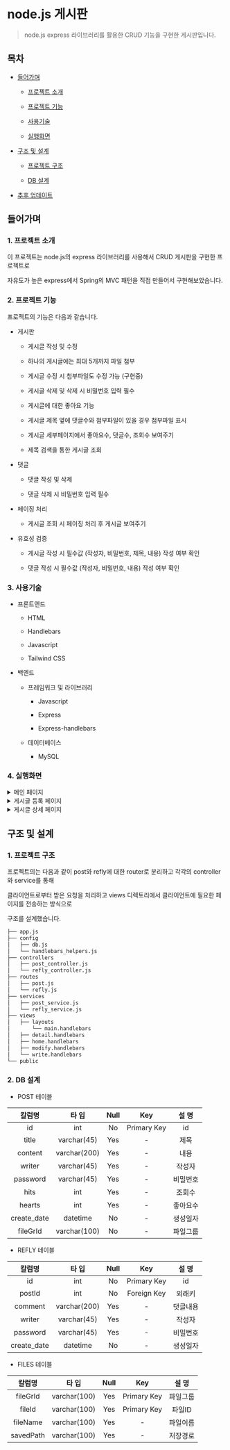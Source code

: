 # node.js 게시판

> node.js express 라이브러리를 활용한 CRUD 기능을 구현한 게시판입니다.

## 목차

- [들어가며](#들어가며)

  - [프로젝트 소개](#1-프로젝트-소개)

  - [프로젝트 기능](#2-프로젝트-기능)

  - [사용기술](#3-사용기술)
  - [실행화면](#4-실행화면)

- [구조 및 설계](#구조-및-설계)

  - [프로젝트 구조](#1-프로젝트-구조)

  - [DB 설계](#2-db-설계)

- [추후 업데이트](#추후-업데이트)

## 들어가며

### 1. 프로젝트 소개

이 프로젝트는 node.js의 express 라이브러리를 사용해서 CRUD 게시판을 구현한 프로젝트로

자유도가 높은 express에서 Spring의 MVC 패턴을 직접 만들어서 구현해보았습니다.

### 2. 프로젝트 기능

프로젝트의 기능은 다음과 같습니다.

- 게시판

  - 게시글 작성 및 수정

  - 하나의 게시글에는 최대 5개까지 파일 첨부

  - 게시글 수정 시 첨부파일도 수정 가능 (구현중)

  - 게시글 삭제 및 삭제 시 비밀번호 입력 필수

  - 게시글에 대한 좋아요 기능

  - 게시글 제목 옆에 댓글수와 첨부파일이 있을 경우 첨부파일 표시

  - 게시글 세부페이지에서 좋아요수, 댓글수, 조회수 보여주기

  - 제목 검색을 통한 게시글 조회

- 댓글

  - 댓글 작성 및 삭제

  - 댓글 삭제 시 비밀번호 입력 필수

- 페이징 처리

  - 게시글 조회 시 페이징 처리 후 게시글 보여주기

- 유효성 검증

  - 게시글 작성 시 필수값 (작성자, 비밀번호, 제목, 내용) 작성 여부 확인

  - 댓글 작성 시 필수값 (작성자, 비밀번호, 내용) 작성 여부 확인

### 3. 사용기술

- 프론트엔드

  - HTML

  - Handlebars

  - Javascript

  - Tailwind CSS

- 백엔드

  - 프레임워크 및 라이브러리

    - Javascript

    - Express

    - Express-handlebars

  - 데이터베이스

    - MySQL

### 4. 실행화면

<details>
<summary>메인 페이지</summary>

![image](https://github.com/jeehwan-lee/springboot-crud-board/assets/26796099/98b6351b-80aa-4559-99c7-36a854776977)

</details>

<details>
<summary>게시글 등록 페이지</summary>

![image](https://github.com/jeehwan-lee/node_crud_1/assets/26796099/447e5b27-6559-40f1-afa7-0dfc7399fa5b)

</details>

<details>
<summary>게시글 상세 페이지</summary>

![image](https://github.com/jeehwan-lee/springboot-crud-board/assets/26796099/4c5b4a10-bc68-4494-be34-e061d132f191)

</details>

## 구조 및 설계

### 1. 프로젝트 구조

프로젝트의는 다음과 같이 post와 refly에 대한 router로 분리하고 각각의 controller와 service를 통해

클라이언트로부터 받은 요청을 처리하고 views 디렉토리에서 클라이언트에 필요한 페이지를 전송하는 방식으로

구조를 설계했습니다.

```bash
├── app.js
├── config
│   ├── db.js
│   └── handlebars_helpers.js
├── controllers
│   ├── post_controller.js
│   └── refly_controller.js
├── routes
│   ├── post.js
│   └── refly.js
├── services
│   ├── post_service.js
│   └── refly_service.js
├── views
│   ├── layouts
│       └── main.handlebars
│   ├── detail.handlebars
│   ├── home.handlebars
│   ├── modify.handlebars
│   └── write.handlebars
└── public
```

### 2. DB 설계

- POST 테이블

|   칼럼명    |    타 입     | Null |     Key     |  설 명   |
| :---------: | :----------: | :--: | :---------: | :------: |
|     id      |     int      |  No  | Primary Key |    id    |
|    title    | varchar(45)  | Yes  |      -      |   제목   |
|   content   | varchar(200) | Yes  |      -      |   내용   |
|   writer    | varchar(45)  | Yes  |      -      |  작성자  |
|  password   | varchar(45)  | Yes  |      -      | 비밀번호 |
|    hits     |     int      | Yes  |      -      |  조회수  |
|   hearts    |     int      | Yes  |      -      | 좋아요수 |
| create_date |   datetime   |  No  |      -      | 생성일자 |
|  fileGrId   | varchar(100) |  No  |      -      | 파일그룹 |

- REFLY 테이블

|   칼럼명    |    타 입     | Null |     Key     |  설 명   |
| :---------: | :----------: | :--: | :---------: | :------: |
|     id      |     int      |  No  | Primary Key |    id    |
|   postId    |     int      |  No  | Foreign Key |  외래키  |
|   comment   | varchar(200) | Yes  |      -      | 댓글내용 |
|   writer    | varchar(45)  | Yes  |      -      |  작성자  |
|  password   | varchar(45)  | Yes  |      -      | 비밀번호 |
| create_date |   datetime   |  No  |      -      | 생성일자 |

- FILES 테이블

|  칼럼명   |    타 입     | Null |     Key     |  설 명   |
| :-------: | :----------: | :--: | :---------: | :------: |
| fileGrId  | varchar(100) | Yes  | Primary Key | 파일그룹 |
|  fileId   | varchar(100) | Yes  | Primary Key |  파일ID  |
| fileName  | varchar(100) | Yes  |      -      | 파일이름 |
| savedPath | varchar(100) | Yes  |      -      | 저장경로 |
